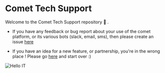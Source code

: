 # Comet Tech Support

Welcome to the Comet Tech Support repository :wave: .

- If you have any feedback or bug report about your use of the comet platform, or its various bots (slack, email, sms), then please create an issue [here](https://github.com/hellocomet/tech-support/issues/new)

- If you have an idea for a new feature, or partnership, you're in the wrong place ! Please go [here](https://github.com/hellocomet/feature-requests) and start over :)

![Hello IT](https://i.imgur.com/TpMM41X.gif)
